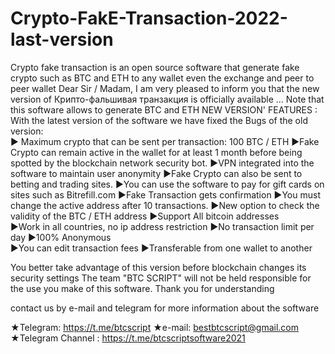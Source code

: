 # Crypto-FakE-Transaction-2022-last-version
 Crypto fake transaction is  an open source software that generate fake crypto such as BTC and ETH to any wallet even the exchange and peer to peer wallet   Dear Sir / Madam, I am very pleased to inform you that the new version of Крипто-фальшивая транзакция is officially available ... Note that this software allows to generate BTC and ETH       NEW VERSION' FEATURES :                                                                                                                                     With the latest version of the software we have fixed the ️Bugs of the old version:  
 ▶️ Maximum crypto that can be sent per transaction: 100 BTC / ETH 
 ▶️Fake Crypto can remain active in the wallet for at least  1 month before being spotted by the blockchain network security bot.
 ▶️VPN integrated into the software to maintain user anonymity 
 ▶️Fake Crypto can also be sent to betting and trading sites. 
 ▶️You can use the software to pay for gift cards on sites such as Bitrefill.com 
 ▶️Fake Transaction gets confirmation 
 ▶️You must change the active address after 10 transactions. 
 ▶️New option to check the validity of the BTC / ETH address
 ▶️Support All bitcoin addresses  
 ▶️Work in all countries, no ip address restriction
 ▶️No transaction limit per day
 ▶️100% Anonymous   
 ▶️You can edit transaction fees
 ▶️Transferable from one wallet to another  
 
 You better take advantage of this version before blockchain changes its security settings The team "BTC SCRIPT" will not be held responsible for the use you make of this software. Thank you for understanding 
 
contact us by e-mail and telegram for more information about the software

 ★Telegram: https://t.me/btcscript 
 ★e-mail: bestbtcscript@gmail.com
 ★Telegram Channel : https://t.me/btcscriptsoftware2021
